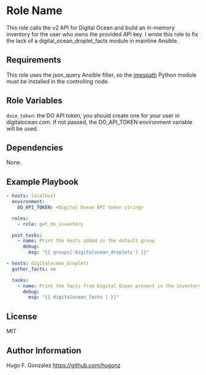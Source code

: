 Role Name
=========

This role calls the v2 API for Digital Ocean and build an in-memory inventory for the user who owns the provided API key. I wrote this role to fix the lack of a digital_ocean_droplet_facts module in mainline Ansible.

Requirements
------------
This role uses the json_query Ansible filter, so the [jmespath](http://jmespath.org/) Python module must be installed in the controlling node.

Role Variables
--------------
`doim_token`: the DO API token, you should create one for your user in digitalocean.com. If not passed, the DO_API_TOKEN environment variable will be used.

Dependencies
------------
None.

Example Playbook
----------------

```yaml
- hosts: localhost
  environment:
    DO_API_TOKEN: <Digital Ocean API token string>

  roles:
    - role: get_do_inventory

  post_tasks:
    - name: Print the hosts added in the default group 
      debug: 
        msg: "{{ groups['digitalocean_droplets'] }}"

- hosts: digitalocean_droplets
  gather_facts: no

  tasks:
    - name: Print the facts from Digital Ocean present in the inventory
      debug: 
        msg: "{{ digitalocean_facts | }}"
```

License
-------

MIT

Author Information
------------------

Hugo F. Gonzalez  https://github.com/hugonz